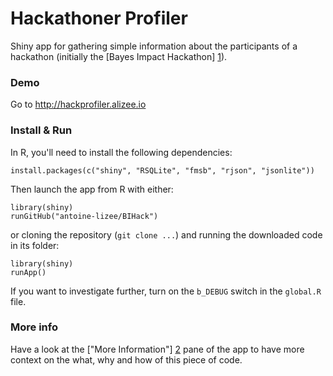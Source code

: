 Hackathoner Profiler
======

Shiny app for gathering simple information about the participants of a hackathon (initially the [Bayes Impact Hackathon] [1]).

### Demo

Go to http://hackprofiler.alizee.io

### Install & Run

In R, you'll need to install the following dependencies: 
```
install.packages(c("shiny", "RSQLite", "fmsb", "rjson", "jsonlite"))
```

Then launch the app from R with either:
```
library(shiny)
runGitHub("antoine-lizee/BIHack")
```

or cloning the repository (`git clone ...`) and running the downloaded code in its folder:
```
library(shiny)
runApp()
```

If you want to investigate further, turn on the `b_DEBUG` switch in the `global.R` file.


### More info

Have a look at the ["More Information"] [2] pane of the app to have more context on the what, why and how of this piece of code.

[1]: http://www.bayesimpact.org/hack
[2]: http://hackprofiler.alizee.io/#Information
